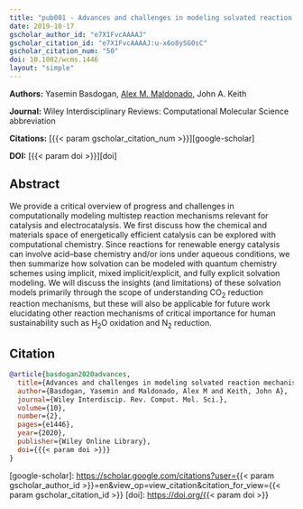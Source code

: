 ```yaml
---
title: "pub001 - Advances and challenges in modeling solvated reaction mechanisms for renewable fuels and chemicals"
date: 2019-10-17
gscholar_author_id: "e7X1FvcAAAAJ"
gscholar_citation_id: "e7X1FvcAAAAJ:u-x6o8ySG0sC"
gscholar_citation_num: "50"
doi: 10.1002/wcms.1446
layout: "simple"
---
```


**Authors:** Yasemin Basdogan, <u>Alex M. Maldonado</u>, John A. Keith

**Journal:** Wiley Interdisciplinary Reviews: Computational Molecular Science abbreviation

**Citations:** [{{< param gscholar_citation_num >}}][google-scholar]

**DOI:** [{{< param doi >}}][doi]

## Abstract

We provide a critical overview of progress and challenges in computationally modeling multistep reaction mechanisms relevant for catalysis and electrocatalysis.
We first discuss how the chemical and materials space of energetically efficient catalysis can be explored with computational chemistry.
Since reactions for renewable energy catalysis can involve acid–base chemistry and/or ions under aqueous conditions, we then summarize how solvation can be modeled with quantum chemistry schemes using implicit, mixed implicit/explicit, and fully explicit solvation modeling.
We will discuss the insights (and limitations) of these solvation models primarily through the scope of understanding CO<sub>2</sub> reduction reaction mechanisms, but these will also be applicable for future work elucidating other reaction mechanisms of critical importance for human sustainability such as H<sub>2</sub>O oxidation and N<sub>2</sub> reduction.

## Citation

```bibtex
@article{basdogan2020advances,
  title={Advances and challenges in modeling solvated reaction mechanisms for renewable fuels and chemicals},
  author={Basdogan, Yasemin and Maldonado, Alex M and Keith, John A},
  journal={Wiley Interdiscip. Rev. Comput. Mol. Sci.},
  volume={10},
  number={2},
  pages={e1446},
  year={2020},
  publisher={Wiley Online Library},
  doi={{{< param doi >}}}
}
```

<!-- LINKS -->

[google-scholar]: https://scholar.google.com/citations?user={{< param gscholar_author_id >}}=en&view_op=view_citation&citation_for_view={{< param gscholar_citation_id >}}
[doi]: https://doi.org/{{< param doi >}}
